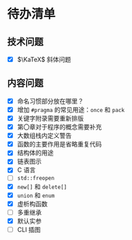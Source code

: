 # 待办清单

## 技术问题

- [x] $\KaTeX$ 斜体问题

## 内容问题

- [x] 命名习惯部分放在哪里？
- [x] 增加 `#pragma` 的常见用途：`once` 和 `pack`
- [x] 关键字附录需要重新排版
- [x] 第〇章对于程序的概念需要补充
- [x] 大数组栈内定义警告
- [x] 函数的主要作用是省略重复代码
- [x] 结构体的用途
- [x] 链表图示
- [x] C 语言
- [ ] `std::freopen`
- [x] `new[]` 和 `delete[]`
- [x] `union` 和 `enum`
- [x] 虚析构函数
- [ ] 多重继承
- [x] 默认实参
- [ ] CLI 插图